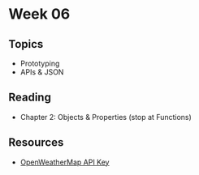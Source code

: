 # Week 06

## Topics

- Prototyping
- APIs & JSON


## Reading
- Chapter 2: Objects & Properties (stop at Functions)

## Resources

- [OpenWeatherMap API Key](http://openweathermap.org/appid)

